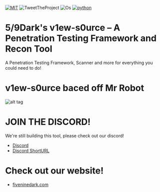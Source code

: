 [![MIT](https://img.shields.io/packagist/l/doctrine/orm.svg)](https://github.com/CRO-THEHACKER/v1ew-s0urce/blob/master/LICENSE)
![TweetTheProject](https://img.shields.io/twitter/url?url=https%3A%2F%2Fgithub.com%2FCRO-THEHACKER%2Fv1ew-s0urce)
![Os](https://img.shields.io/badge/Platform-Linux%20%7C%20OSX%20%7C%20Windows%20%7C%20Android-orange.svg)
[![python](https://img.shields.io/badge/python-3-brightgreen.svg)](https://www.python.org/downloads/release/python-381/)
# 5/9Dark's v1ew-s0urce – A Penetration Testing Framework and Recon Tool
A Penetration Testing Framework, Scanner and more for everything you could need to do!
# v1ew-s0urce baced off Mr Robot
![alt tag](http://nikolaskama.me/content/images/2016/07/mr-robot-1.gif)

# JOIN THE DISCORD!
We're still building this tool, please check out our discord!
+ [Discord](https://discord.gg/BaBpuPn)
+ [Discord ShortURL](https://59dark.ml/discord)

# Check out our website!

+ [fiveninedark.com](https://fiveninedark.com/)

